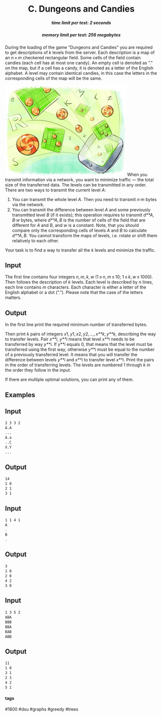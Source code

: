 <h1 style='text-align: center;'> C. Dungeons and Candies</h1>

<h5 style='text-align: center;'>time limit per test: 2 seconds</h5>
<h5 style='text-align: center;'>memory limit per test: 256 megabytes</h5>

During the loading of the game "Dungeons and Candies" you are required to get descriptions of *k* levels from the server. Each description is a map of an *n* × *m* checkered rectangular field. Some cells of the field contain candies (each cell has at most one candy). An empty cell is denoted as "." on the map, but if a cell has a candy, it is denoted as a letter of the English alphabet. A level may contain identical candies, in this case the letters in the corresponding cells of the map will be the same.

 ![](images/96414a1f342f57f89020a923a962eca49b9dd086.png) When you transmit information via a network, you want to minimize traffic — the total size of the transferred data. The levels can be transmitted in any order. There are two ways to transmit the current level *A*:

1. You can transmit the whole level *A*. Then you need to transmit *n*·*m* bytes via the network.
2. You can transmit the difference between level *A* and some previously transmitted level *B* (if it exists); this operation requires to transmit *d**A*, *B*·*w* bytes, where *d**A*, *B* is the number of cells of the field that are different for *A* and *B*, and *w* is a constant. Note, that you should compare only the corresponding cells of levels *A* and *B* to calculate *d**A*, *B*. You cannot transform the maps of levels, i.e. rotate or shift them relatively to each other.

Your task is to find a way to transfer all the *k* levels and minimize the traffic.

## Input

The first line contains four integers *n*, *m*, *k*, *w* (1 ≤ *n*, *m* ≤ 10; 1 ≤ *k*, *w* ≤ 1000). Then follows the description of *k* levels. Each level is described by *n* lines, each line contains *m* characters. Each character is either a letter of the English alphabet or a dot ("."). Please note that the case of the letters matters.

## Output

In the first line print the required minimum number of transferred bytes.

Then print *k* pairs of integers *x*1, *y*1, *x*2, *y*2, ..., *x**k*, *y**k*, describing the way to transfer levels. Pair *x**i*, *y**i* means that level *x**i* needs to be transferred by way *y**i*. If *y**i* equals 0, that means that the level must be transferred using the first way, otherwise *y**i* must be equal to the number of a previously transferred level. It means that you will transfer the difference between levels *y**i* and *x**i* to transfer level *x**i*. Print the pairs in the order of transferring levels. The levels are numbered 1 through *k* in the order they follow in the input.

If there are multiple optimal solutions, you can print any of them.

## Examples

## Input


```
2 3 3 2  
A.A  
...  
A.a  
..C  
X.Y  
...  

```
## Output


```
14  
1 0  
2 1  
3 1  

```
## Input


```
1 1 4 1  
A  
.  
B  
.  

```
## Output


```
3  
1 0  
2 0  
4 2  
3 0  

```
## Input


```
1 3 5 2  
ABA  
BBB  
BBA  
BAB  
ABB  

```
## Output


```
11  
1 0  
3 1  
2 3  
4 2  
5 1  

```


#### tags 

#1800 #dsu #graphs #greedy #trees 